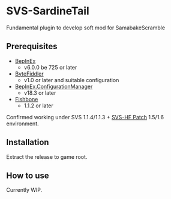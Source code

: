 # SVS-SardineTail

Fundamental plugin to develop soft mod for SamabakeScramble

## Prerequisites

* [BepInEx](https://github.com/BepInEx/BepInEx)
  * v6.0.0 be 725 or later
* [ByteFiddler](https://github.com/BepInEx/BepInEx)
  * v1.0 or later and suitable configuration
* [BepInEx.ConfigurationManager](https://github.com/BepInEx/BepInEx.ConfigurationManager)
  * v18.3 or later
* [Fishbone](https://github.com/MaybeSamigroup/SVS-Fishbone)
  * 1.1.2 or later

Confirmed working under SVS 1.1.4/1.1.3 + [SVS-HF Patch](https://github.com/ManlyMarco/SVS-HF_Patch) 1.5/1.6 environment.

## Installation

Extract the release to game root.

## How to use

Currently WIP.

